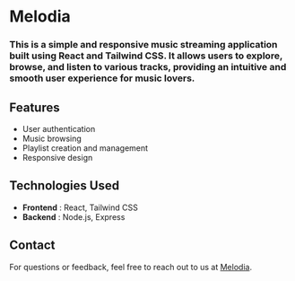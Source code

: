 # Melodia

### This is a simple and responsive music streaming application built using React and Tailwind CSS. It allows users to explore, browse, and listen to various tracks, providing an intuitive and smooth user experience for music lovers.

## Features
- User authentication
- Music browsing
- Playlist creation and management
- Responsive design

## Technologies Used
- **Frontend** : React, Tailwind CSS
- **Backend** : Node.js, Express 

## Contact

For questions or feedback, feel free to reach out to us at [Melodia](mailto:melodia@gmail.com).